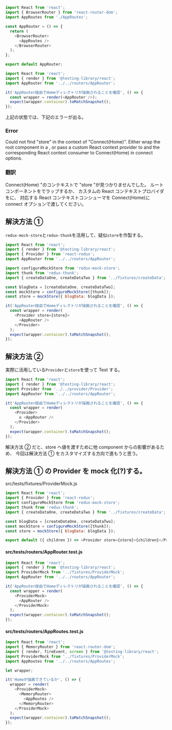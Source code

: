 ##

```js
import React from 'react';
import { BrowserRouter } from 'react-router-dom';
import AppRoutes from './AppRoutes';

const AppRouter = () => {
  return (
    <BrowserRouter>
      <AppRoutes />
    </BrowserRouter>
  );
};

export default AppRouter;
```

```js
import React from 'react';
import { render } from '@testing-library/react';
import AppRouter from '../../routers/AppRouter';

it('AppRouter経由でHomeディレクトリが描画されることを確認', () => {
  const wrapper = render(<AppRouter />);
  expect(wrapper.container).toMatchSnapshot();
});
```

上記の状態では、下記のエラーが出る。

### Error

Could not find "store" in the context of "Connect(Home)".
Either wrap the root component in a <Provider>,
or pass a custom React context provider to <Provider>
and the corresponding React context consumer to Connect(Home) in connect options.

### 翻訳

Connect(Home) "のコンテキストで "store "が見つかりませんでした。
ルートコンポーネントを<Provider>でラップするか、
カスタムの React コンテキストプロバイダを<Provider>に、
対応する React コンテキストコンシューマを Connect(Home)に connect オプションで渡してください。

## 解決方法 ①

`redux-mock-store`と`redux-thunk`を活用して、疑似`store`を作製する。

```js
import React from 'react';
import { render } from '@testing-library/react';
import { Provider } from 'react-redux';
import AppRouter from '../../routers/AppRouter';

import configureMockStore from 'redux-mock-store';
import thunk from 'redux-thunk';
import { createDataOne, createDataTwo } from '../fixtures/createData';

const blogData = [createDataOne, createDataTwo];
const mockStore = configureMockStore([thunk]);
const store = mockStore({ blogData: blogData });

it('AppRouter経由でHomeディレクトリが描画されることを確認', () => {
  const wrapper = render(
    <Provider store={store}>
      <AppRouter />
    </Provider>
  );
  expect(wrapper.container).toMatchSnapshot();
});
```

## 解決方法 ②

実際に活用している`Provider`と`store`を使って Test する。

```js
import React from 'react';
import { render } from '@testing-library/react';
import Provider from '../../provider/Provider';
import AppRouter from '../../routers/AppRouter';

it('AppRouter経由でHomeディレクトリが描画されることを確認', () => {
  const wrapper = render(
    <Provider>
      u <AppRouter />
    </Provider>
  );
  expect(wrapper.container).toMatchSnapshot();
});
```

解決方法 ② だと、store へ値を渡すために他 component からの影響があるため、
今回は解決方法 ① をカスタマイズする方向で進もうと思う。

## 解決方法 ① の Provider を mock 化(?)する。

src/tests/fixtures/ProviderMock.js

```js
import React from 'react';
import { Provider } from 'react-redux';
import configureMockStore from 'redux-mock-store';
import thunk from 'redux-thunk';
import { createDataOne, createDataTwo } from '../fixtures/createData';

const blogData = [createDataOne, createDataTwo];
const mockStore = configureMockStore([thunk]);
const store = mockStore({ blogData: blogData });

export default ({ children }) => <Provider store={store}>{children}</Provider>;
```

#### src/tests/routers/AppRouter.test.js

```js
import React from 'react';
import { render } from '@testing-library/react';
import ProviderMock from '../fixtures/ProviderMock';
import AppRouter from '../../routers/AppRouter';

it('AppRouter経由でHomeディレクトリが描画されることを確認', () => {
  const wrapper = render(
    <ProviderMock>
      <AppRouter />
    </ProviderMock>
  );
  expect(wrapper.container).toMatchSnapshot();
});
```

#### src/tests/routers/AppRoutes.test.js

```js
import React from 'react';
import { MemoryRouter } from 'react-router-dom';
import { render, fireEvent, screen } from '@testing-library/react';
import ProviderMock from '../fixtures/ProviderMock';
import AppRoutes from '../../routers/AppRoutes';

let wrapper;

it('Homeが描画できているか', () => {
  wrapper = render(
    <ProviderMock>
      <MemoryRouter>
        <AppRoutes />
      </MemoryRouter>
    </ProviderMock>
  );
  expect(wrapper.container).toMatchSnapshot();
});
```

